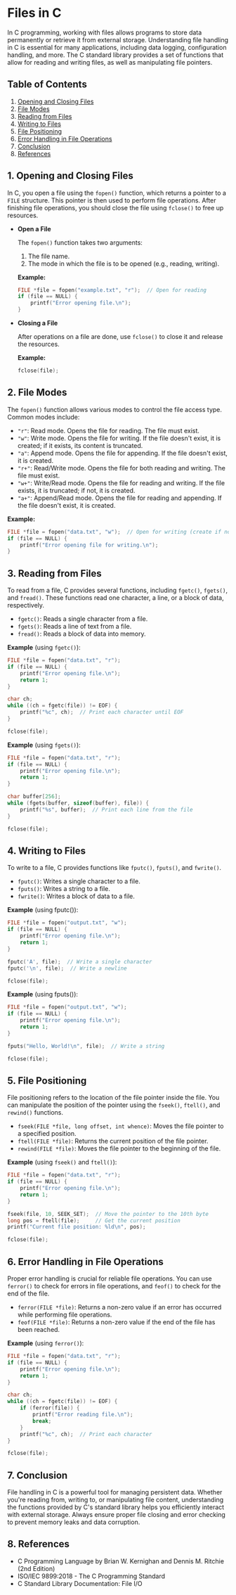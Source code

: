 # Files in C

In C programming, working with files allows programs to store data permanently or retrieve it from external storage. Understanding file handling in C is essential for many applications, including data logging, configuration handling, and more. The C standard library provides a set of functions that allow for reading and writing files, as well as manipulating file pointers.

## Table of Contents

1. [Opening and Closing Files](#1-opening-and-closing-files)
2. [File Modes](#2-file-modes)
3. [Reading from Files](#3-reading-from-files)
4. [Writing to Files](#4-writing-to-files)
5. [File Positioning](#5-file-positioning)
6. [Error Handling in File Operations](#6-error-handling-in-file-operations)
7. [Conclusion](#7-conclusion)
8. [References](#8-references)

## 1. Opening and Closing Files

  In C, you open a file using the `fopen()` function, which returns a pointer to a `FILE` structure. This pointer is then used to perform file operations. After finishing file operations, you should close the file using `fclose()` to free up resources.

  - **Open a File**

    The `fopen()` function takes two arguments:

    1. The file name.
    2. The mode in which the file is to be opened (e.g., reading, writing).

    **Example:**

    ```c
    FILE *file = fopen("example.txt", "r");  // Open for reading
    if (file == NULL) {
        printf("Error opening file.\n");
    }
    ```

  - **Closing a File**

    After operations on a file are done, use `fclose()` to close it and release the resources.

    **Example:**

    ```c
    fclose(file);
    ```

## 2. File Modes

  The `fopen()` function allows various modes to control the file access type. Common modes include:

  - `"r"`: Read mode. Opens the file for reading. The file must exist.
  - `"w"`: Write mode. Opens the file for writing. If the file doesn't exist, it is created; if it exists, its content is truncated.
  - `"a"`: Append mode. Opens the file for appending. If the file doesn't exist, it is created.
  - `"r+"`: Read/Write mode. Opens the file for both reading and writing. The file must exist.
  - `"w+"`: Write/Read mode. Opens the file for reading and writing. If the file exists, it is truncated; if not, it is created.
  - `"a+"`: Append/Read mode. Opens the file for reading and appending. If the file doesn't exist, it is created.

  **Example:**

  ```c
  FILE *file = fopen("data.txt", "w");  // Open for writing (create if not exists)
  if (file == NULL) {
      printf("Error opening file for writing.\n");
  }
  ```

## 3. Reading from Files

  To read from a file, C provides several functions, including `fgetc()`, `fgets()`, and `fread()`. These functions read one character, a line, or a block of data, respectively.

  - `fgetc()`: Reads a single character from a file.
  - `fgets()`: Reads a line of text from a file.
  - `fread()`: Reads a block of data into memory.

  **Example** (using `fgetc()`):

  ```c
  FILE *file = fopen("data.txt", "r");
  if (file == NULL) {
      printf("Error opening file.\n");
      return 1;
  }

  char ch;
  while ((ch = fgetc(file)) != EOF) {
      printf("%c", ch);  // Print each character until EOF
  }

  fclose(file);
  ```

  **Example** (using `fgets()`):

  ```c
  FILE *file = fopen("data.txt", "r");
  if (file == NULL) {
      printf("Error opening file.\n");
      return 1;
  }

  char buffer[256];
  while (fgets(buffer, sizeof(buffer), file)) {
      printf("%s", buffer);  // Print each line from the file
  }

  fclose(file);
  ```

## 4. Writing to Files

  To write to a file, C provides functions like `fputc()`, `fputs()`, and `fwrite()`.

  - `fputc()`: Writes a single character to a file.
  - `fputs()`: Writes a string to a file.
  - `fwrite()`: Writes a block of data to a file.

  **Example** (using fputc()):

  ```c
  FILE *file = fopen("output.txt", "w");
  if (file == NULL) {
      printf("Error opening file.\n");
      return 1;
  }

  fputc('A', file);  // Write a single character
  fputc('\n', file);  // Write a newline

  fclose(file);
  ```

  **Example** (using fputs()):

  ```c
  FILE *file = fopen("output.txt", "w");
  if (file == NULL) {
      printf("Error opening file.\n");
      return 1;
  }

  fputs("Hello, World!\n", file);  // Write a string

  fclose(file);
  ```

## 5. File Positioning

  File positioning refers to the location of the file pointer inside the file. You can manipulate the position of the pointer using the `fseek()`, `ftell()`, and `rewind()` functions.

  - `fseek(FILE *file, long offset, int whence)`: Moves the file pointer to a specified position.
  - `ftell(FILE *file)`: Returns the current position of the file pointer.
  - `rewind(FILE *file)`: Moves the file pointer to the beginning of the file.

  **Example** (using `fseek()` and `ftell()`):

  ```c
  FILE *file = fopen("data.txt", "r");
  if (file == NULL) {
      printf("Error opening file.\n");
      return 1;
  }

  fseek(file, 10, SEEK_SET);  // Move the pointer to the 10th byte
  long pos = ftell(file);     // Get the current position
  printf("Current file position: %ld\n", pos);

  fclose(file);
  ```

## 6. Error Handling in File Operations

  Proper error handling is crucial for reliable file operations. You can use `ferror()` to check for errors in file operations, and `feof()` to check for the end of the file.

  - `ferror(FILE *file)`: Returns a non-zero value if an error has occurred while performing file operations.
  - `feof(FILE *file)`: Returns a non-zero value if the end of the file has been reached.

  **Example** (using `ferror()`):

  ```c
  FILE *file = fopen("data.txt", "r");
  if (file == NULL) {
      printf("Error opening file.\n");
      return 1;
  }

  char ch;
  while ((ch = fgetc(file)) != EOF) {
      if (ferror(file)) {
          printf("Error reading file.\n");
          break;
      }
      printf("%c", ch);  // Print each character
  }

  fclose(file);
  ```

## 7. Conclusion

  File handling in C is a powerful tool for managing persistent data. Whether you're reading from, writing to, or manipulating file content, understanding the functions provided by C's standard library helps you efficiently interact with external storage. Always ensure proper file closing and error checking to prevent memory leaks and data corruption.

## 8. References

  - C Programming Language by Brian W. Kernighan and Dennis M. Ritchie (2nd Edition)
  - ISO/IEC 9899:2018 - The C Programming Standard
  - C Standard Library Documentation: File I/O